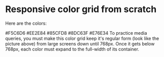 # Responsive color grid from scratch

Here are the colors:

#F5C6D6
#EE2E84
#85CFD8
#8DC63F
#E76E34
To practice media queries, you must make this color grid keep it's regular form (look like the picture above) from large screens down until 768px. Once it gets below 768px, each color must expand to the full-width of its container.

